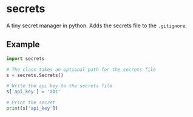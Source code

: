 # secrets
A tiny secret manager in python. Adds the secrets file to the `.gitignore`.


## Example
```python
import secrets

# The class takes an optional path for the secrets file
s = secrets.Secrets()

# Write the api key to the secrets file
s['api_key'] = 'abc'

# Print the secret
print(s['api_key'])
```
